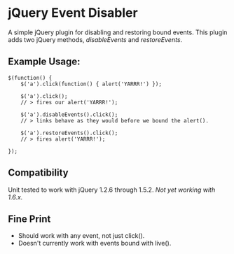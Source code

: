 # jQuery Event Disabler

A simple jQuery plugin for disabling and restoring bound events. This plugin adds two jQuery methods, *disableEvents* and *restoreEvents*.

## Example Usage:

    $(function() {
        $('a').click(function() { alert('YARRR!') });

        $('a').click();
        // > fires our alert('YARRR!');

        $('a').disableEvents().click();
        // > links behave as they would before we bound the alert().

        $('a').restoreEvents().click();
        // > fires alert('YARRR!');

    });

## Compatibility

Unit tested to work with jQuery 1.2.6 through 1.5.2. *Not yet working with 1.6.x.*

## Fine Print

* Should work with any event, not just click().
* Doesn't currently work with events bound with live().
